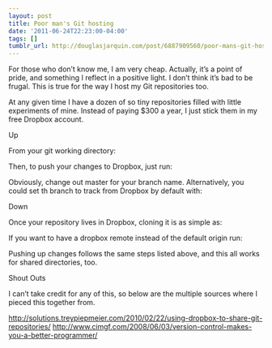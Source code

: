 ```yaml
---
layout: post
title: Poor man's Git hosting
date: '2011-06-24T22:23:00-04:00'
tags: []
tumblr_url: http://douglasjarquin.com/post/6887909560/poor-mans-git-hosting
---
```

For those who don’t know me, I am very cheap. Actually, it’s a point of pride, and something I reflect in a positive light. I don’t think it’s bad to be frugal. This is true for the way I host my Git repositories too.

At any given time I have a dozen of so tiny repositories filled with little experiments of mine. Instead of paying $300 a year, I just stick them in my free Dropbox account.

Up

From your git working directory:

 

Then, to push your changes to Dropbox, just run:

 

Obviously, change out master for your branch name. Alternatively, you could set th branch to track from Dropbox by default with:

 

Down

Once your repository lives in Dropbox, cloning it is as simple as:

 

If you want to have a dropbox remote instead of the default origin run:

 

Pushing up changes follows the same steps listed above, and this all works for shared directories, too.

Shout Outs

I can’t take credit for any of this, so below are the multiple sources where I pieced this together from.

http://solutions.treypiepmeier.com/2010/02/22/using-dropbox-to-share-git-repositories/
http://www.cimgf.com/2008/06/03/version-control-makes-you-a-better-programmer/
